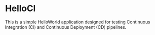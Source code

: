 # HelloCI

This is a simple HelloWorld application designed for testing Continuous Integration (CI) and Continuous Deployment (CD) pipelines.